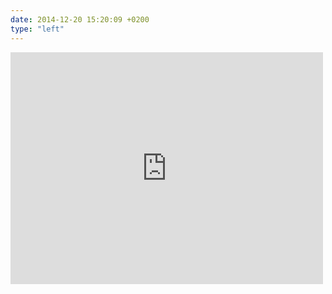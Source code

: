 ```yaml
---
date: 2014-12-20 15:20:09 +0200
type: "left"
---
```

<iframe src="https://www.facebook.com/plugins/post.php?href=https%3A%2F%2Fwww.facebook.com%2Fphoto.php%3Ffbid%3D764356996934882%26set%3Da.434824216554830.89303.100000817666251%26type%3D3&width=500" width="500" height="371" style="border:none;overflow:hidden" scrolling="no" frameborder="0" allowTransparency="true"></iframe>
